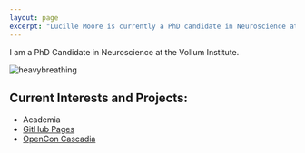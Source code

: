 ```yaml
---
layout: page
excerpt: "Lucille Moore is currently a PhD candidate in Neuroscience at the Vollum Institute and Oregon Hearing Research Center within the Oregon Health & Science University. Her research explores specialized neuronal communication and anatomical pathways of the central auditory system. Lucille is an NIH predoctoral fellow and ARCS (Achievement Rewards for College Scientists) scholar who has served in teaching roles and as a student representative both in her graduate program and in the auditory research community. Outside of research, Lucille is passionate about creating a more equitable scientific and global community and deconstructing power dynamics created by ownership of information. To this end, Lucille works as an open science advocate to promote open practices at her institution. She also works as a founding member of the Alliance for Visible Diversity in Science to promote recruitment, retention, and support of graduate students from historically underrepresented backgrounds in academia."
---
```


I am a PhD Candidate in Neuroscience at the Vollum Institute.

![heavybreathing](https://media1.tenor.com/images/fc11ccdec203fe3be3816ffcc6f1d4fa/tenor.gif?itemid=4648727)

## Current Interests and Projects:

- Academia
- [GitHub Pages](http://LuciMoore.github.io)
- [OpenCon Cascadia](https://opencon-cascadia.github.io/) 
